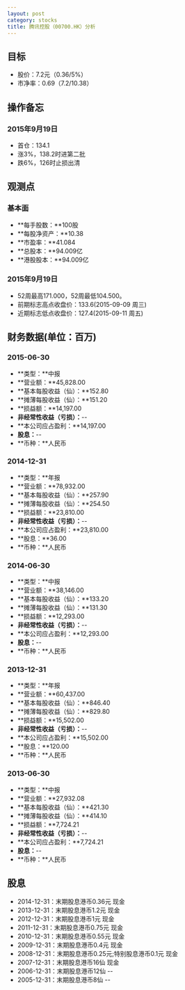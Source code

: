 ```yaml
---
layout: post
category: stocks
title: 腾讯控股（00700.HK）分析
---
```


## 目标 ##

- 股价：7.2元（0.36/5%）
- 市净率：0.69（7.2/10.38）

## 操作备忘 ##

### 2015年9月19日 ###

- 首仓：134.1
- 涨3%，138.2时进第二批
- 跌6%，126时止损出清

## 观测点 ##

### 基本面 ###

- **每手股数：**100股
- **每股净资产：**10.38
- **市盈率：**41.084
- **总股本：**94.009亿
- **港股股本：**94.009亿

### 2015年9月19日 ###

- 52周最高171.000，52周最低104.500。
- 前期标志高点收盘价：133.6(2015-09-09 周三)
- 近期标志低点收盘价：127.4(2015-09-11 周五)

## 财务数据(单位：百万) ##

### 2015-06-30 ###

- **类型：**中报
- **营业额：**45,828.00
- **基本每股收益（仙）：**152.80
- **摊薄每股收益（仙）：**151.20
- **损益额：**14,197.00
- **非经常性收益（亏损）：**--
- **本公司应占盈利：**14,197.00
- **股息：**--
- **币种：**人民币

### 2014-12-31 ###

- **类型：**年报
- **营业额：**78,932.00
- **基本每股收益（仙）：**257.90
- **摊薄每股收益（仙）：**254.50
- **损益额：**23,810.00
- **非经常性收益（亏损）：**--
- **本公司应占盈利：**23,810.00
- **股息：**36.00
- **币种：**人民币

### 2014-06-30 ###

- **类型：**中报
- **营业额：**38,146.00
- **基本每股收益（仙）：**133.20
- **摊薄每股收益（仙）：**131.30
- **损益额：**12,293.00
- **非经常性收益（亏损）：**--
- **本公司应占盈利：**12,293.00
- **股息：**--
- **币种：**人民币

### 2013-12-31 ###

- **类型：**年报
- **营业额：**60,437.00
- **基本每股收益（仙）：**846.40
- **摊薄每股收益（仙）：**829.80
- **损益额：**15,502.00
- **非经常性收益（亏损）：**--
- **本公司应占盈利：**15,502.00
- **股息：**120.00
- **币种：**人民币

### 2013-06-30 ###

- **类型：**中报
- **营业额：**27,932.08
- **基本每股收益（仙）：**421.30
- **摊薄每股收益（仙）：**414.10
- **损益额：**7,724.21
- **非经常性收益（亏损）：**--
- **本公司应占盈利：**7,724.21
- **股息：**--
- **币种：**人民币

## 股息 ##

- 2014-12-31：末期股息港币0.36元 现金
- 2013-12-31：末期股息港币1.2元 现金
- 2012-12-31：末期股息港币1元 现金
- 2011-12-31：末期股息港币0.75元 现金
- 2010-12-31：末期股息港币0.55元 现金
- 2009-12-31：末期股息港币0.4元	现金
- 2008-12-31：末期股息港币0.25元;特别股息港币0.1元 现金
- 2007-12-31：末期股息港币16仙 现金
- 2006-12-31：末期股息港币12仙 --
- 2005-12-31：末期股息港币8仙 --
